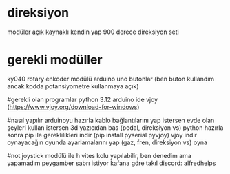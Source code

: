 # direksiyon
modüler açık kaynaklı kendin yap 900 derece direksiyon seti

# gerekli modüller
ky040 rotary enkoder modülü
arduino uno
butonlar (ben buton kullandım ancak kodda potansiyometre kullanmaya açık)

#gerekli olan programlar
python 3.12
arduino ide
vjoy (https://www.vjoy.org/download-for-windows)

#nasıl yapılır
arduinoyu hazırla
kablo bağlantılarını yap
istersen evde olan şeyleri kullan istersen 3d yazıcıdan bas (pedal, direksiyon vs)
python hazırla
sonra pip ile gereklilikleri indir
(pip install pyserial pyvjoy)
vjoy indir
oynayacağın oyunda ayarlamalarını yap (gaz, fren, direksiyon vs)
oyna


#not
joystick modülü ile h vites kolu yapılabilir, ben denedim ama yapamadım peygamber sabrı istiyor
kafana göre takıl 
discord: alfredhelps
